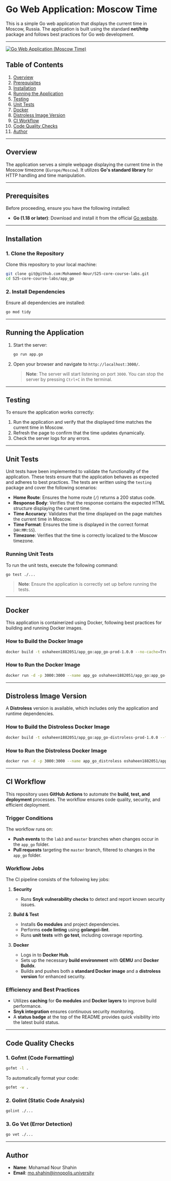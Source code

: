 # Go Web Application: Moscow Time

This is a simple Go web application that displays the current time in Moscow, Russia. The application is built using the standard **net/http** package and follows best practices for Go web development.

---

[![Go Web Application (Moscow Time)](https://github.com/Mohammed-Nour/S25-core-course-labs/actions/workflows/go-app.yml/badge.svg)](https://github.com/Mohammed-Nour/S25-core-course-labs/actions/workflows/go-app.yml)

## Table of Contents

1. [Overview](#overview)
2. [Prerequisites](#prerequisites)
3. [Installation](#installation)
4. [Running the Application](#running-the-application)
5. [Testing](#testing)
6. [Unit Tests](#unit-tests)
7. [Docker](#docker)
8. [Distroless Image Version](#distroless-image-version)
9. [CI Workflow](#ci-workflow)
10. [Code Quality Checks](#code-quality-checks)
11. [Author](#author)

---

## Overview

The application serves a simple webpage displaying the current time in the Moscow timezone (`Europe/Moscow`). It utilizes **Go's standard library** for HTTP handling and time manipulation.

---

## Prerequisites

Before proceeding, ensure you have the following installed:

- **Go (1.18 or later)**: Download and install it from the official [Go website](https://go.dev/dl/).

---

## Installation

### 1. Clone the Repository

Clone this repository to your local machine:

```bash
git clone git@github.com:Mohammed-Nour/S25-core-course-labs.git
cd S25-core-course-labs/app_go
```

### 2. Install Dependencies

Ensure all dependencies are installed:

```bash
go mod tidy
```

---

## Running the Application

1. Start the server:

   ```bash
   go run app.go
   ```

2. Open your browser and navigate to `http://localhost:3000/`.

   > **Note**: The server will start listening on port `3000`. You can stop the server by pressing `Ctrl+C` in the terminal.

---

## Testing

To ensure the application works correctly:

1. Run the application and verify that the displayed time matches the current time in Moscow.
2. Refresh the page to confirm that the time updates dynamically.
3. Check the server logs for any errors.

---

## Unit Tests

Unit tests have been implemented to validate the functionality of the application. These tests ensure that the application behaves as expected and adheres to best practices. The tests are written using the `testing` package and cover the following scenarios:

- **Home Route**: Ensures the home route (`/`) returns a 200 status code.
- **Response Body**: Verifies that the response contains the expected HTML structure displaying the current time.
- **Time Accuracy**: Validates that the time displayed on the page matches the current time in Moscow.
- **Time Format**: Ensures the time is displayed in the correct format (`HH:MM:SS`).
- **Timezone**: Verifies that the time is correctly localized to the Moscow timezone.

### Running Unit Tests

To run the unit tests, execute the following command:

```bash
go test ./...
```

> **Note**: Ensure the application is correctly set up before running the tests.

---

## Docker

This application is containerized using Docker, following best practices for building and running Docker images.

### How to Build the Docker Image

```bash
docker build -t oshaheen1882051/app_go:app_go-prod-1.0.0 --no-cache=True .
```

### How to Run the Docker Image

```bash
docker run -d -p 3000:3000 --name app_go oshaheen1882051/app_go:app_go-prod-1.0.0
```

---

## Distroless Image Version

A **Distroless** version is available, which includes only the application and runtime dependencies.

### How to Build the Distroless Docker Image

```bash
docker build -t oshaheen1882051/app_go:app_go-distroless-prod-1.0.0 --file distroless.Dockerfile --no-cache=True .
```

### How to Run the Distroless Docker Image

```bash
docker run -d -p 3000:3000 --name app_go_distroless oshaheen1882051/app_go:app_go-distroless-prod-1.0.0
```

---

## CI Workflow  

This repository uses **GitHub Actions** to automate the **build, test, and deployment** processes. The workflow ensures code quality, security, and efficient deployment.  

### **Trigger Conditions**  

The workflow runs on:  

- **Push events** to the `lab3` and `master` branches when changes occur in the `app_go` folder.  
- **Pull requests** targeting the `master` branch, filtered to changes in the `app_go` folder.  

### **Workflow Jobs**  

The CI pipeline consists of the following key jobs:  

1. **Security**  
   - Runs **Snyk vulnerability checks** to detect and report known security issues.  

2. **Build & Test**  
   - Installs **Go modules** and project dependencies.  
   - Performs **code linting** using **golangci-lint**.  
   - Runs **unit tests** with **go test**, including coverage reporting.  

3. **Docker**  
   - Logs in to **Docker Hub**.  
   - Sets up the necessary **build environment** with **QEMU** and **Docker Buildx**.  
   - Builds and pushes both a **standard Docker image** and a **distroless version** for enhanced security.  

### **Efficiency and Best Practices**  

- Utilizes **caching** for **Go modules** and **Docker layers** to improve build performance.  
- **Snyk integration** ensures continuous security monitoring.  
- A **status badge** at the top of the README provides quick visibility into the latest build status.  
  
---

## Code Quality Checks

### 1. **Gofmt** (Code Formatting)

```bash
gofmt -l .
```

To automatically format your code:

```bash
gofmt -w .
```

### 2. **Golint** (Static Code Analysis)

```bash
golint ./...
```

### 3. **Go Vet** (Error Detection)

```bash
go vet ./...
```

---

## Author

- **Name**: Mohamad Nour Shahin
- **Email**: <mo.shahin@innopolis.university>
